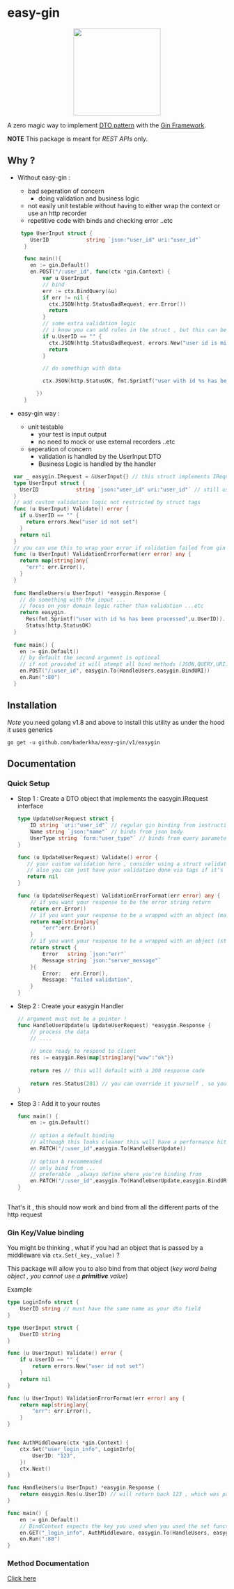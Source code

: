 # easy-gin

<p align="center"> <img src="./logo/logo.png" width="200px" height="200px"/> </p>

A zero magic way to implement [DTO pattern](https://www.okta.com/identity-101/dto/) with the [Gin Framework](https://github.com/gin-gonic/gin). 

**NOTE**
This package is meant for *REST APIs* only.

## Why ?
- Without easy-gin : 
	- bad seperation of concern 
		- doing validation and business logic
	- not easily unit testable without having to either wrap the context or use an http recorder
	- repetitive code with binds and checking error ..etc
	

  ```go
   type UserInput struct {
      UserID            string `json:"user_id" uri:"user_id"`
    }

    func main(){
      en := gin.Default()
      en.POST("/:user_id", func(ctx *gin.Context) {
          var u UserInput
          // bind
          err := ctx.BindQuery(&u)
          if err != nil {
            ctx.JSON(http.StatusBadRequest, err.Error())
            return
          }
          // some extra validation logic
          // i know you can add rules in the struct , but this can be replaced with a validation from db ...etc
          if u.UserID == "" {
            ctx.JSON(http.StatusBadRequest, errors.New("user id is missing"))
            return
          }

          // do somethign with data

          ctx.JSON(http.StatusOK, fmt.Sprintf("user with id %s has been processed", u.UserID))

	    })
    }
  ```
 - easy-gin way : 
 	- unit testable
 		- your test is input output 
 		- no need to mock or use external recorders ..etc 
 	- seperation of concern 
 		- validation is handled by the UserInput DTO
 		- Business Logic is handled by the handler  


  ``` go
    var _ easygin.IRequest = &UserInput{} // this struct implements IRequest 
    type UserInput struct {
      UserID            string `json:"user_id" uri:"user_id"` // still use the bind methods from gin !
    }
    // add custom validation logic not restricted by struct tags
    func (u UserInput) Validate() error {
      if u.UserID == "" {
        return errors.New("user id not set")
      }
      return nil
    }
    // you can use this to wrap your error if validation failed from gin or your custom validation
    func (u UserInput) ValidationErrorFormat(err error) any {
      return map[string]any{
        "err": err.Error(),
      }
    }
    
    func HandleUsers(u UserInput) *easygin.Response {
      // do something with the input ...
      // focus on your domain logic rather than validation ...etc
      return easygin.
        Res(fmt.Sprintf("user with id %s has been processed",u.UserID)).
        Status(http.StatusOK)
    }
    
    func main() {
      en := gin.Default()
      // by default the second argument is optional 
      // if not provided it will atempt all bind methods (JSON,QUERY,URI) (this will incur a performance hit)
      en.POST("/:user_id", easygin.To(HandleUsers,easygin.BindURI)) 
      en.Run(":80")
    }
  ```
 
## Installation 
*Note* you need golang v1.8 and above to install this utility as under the hood it uses generics
```
go get -u github.com/baderkha/easy-gin/v1/easygin
```

## Documentation

### Quick Setup

- Step 1 : Create a DTO object that implements the easygin.IRequest interface 

	```go 
	type UpdateUserRequest struct {
		ID string `uri:"user_id"` // regular gin binding from instructions
		Name string `json:"name"` // binds from json body
		UserType string `form:"user_type"` // binds from query parameter
	}
	
	func (u UpdateUserRequest) Validate() error {
	   // your custom validation here , consider using a struct validator like [go-validator](https://github.com/go-playground/validator)
	   // also you can just have your validation done via tags if it's simple stuff and just return nil here
	   return nil
	}
	
	func (u UpdateUserRequest) ValidationErrorFormat(err error) any {
		// if you want your response to be the error string return
		return err.Error()
		// if you want your response to be a wrapped with an object (map option)
		return map[string]any{
			"err":err.Error()
		}
		// if you want your response to be a wrapped with an object (struct option)
		return struct {
			Error   string `json:"err"`
			Message string `json:"server_message"`
		}{
			Error:   err.Error(),
			Message: "failed validation",
		}
	}
	```
- Step 2 : Create your easygin Handler
	``` go
	// argument must not be a pointer !
	func HandleUserUpdate(u UpdateUserRequest) *easygin.Response {
		// process the data 
		// ....
		
		// once ready to respond to client
		res := easygin.Res(map[string]any{"wow":"ok"})
		
		return res // this will default with a 200 response code 
		
		return res.Status(201) // you can override it yourself , so you can use this to handle errors 
	}
	```
- Step 3 : Add it to your routes
	``` go
	func main() {
		en := gin.Default()
		
		// option a default binding
		// although this looks cleaner this will have a performance hit if you do not need to bind from everything else
		en.PATCH("/:user_id",easygin.To(HandleUserUpdate)) 
		
		// option b recommended
		// only bind from ...
		// preferable  ,always define where you're binding from
		en.PATCH("/:user_id",easygin.To(HandleUserUpdate,easygin.BindURI,easygin.BindJSON,easygin.BindQuery))
	}
		
	```

That's it , this should now work and bind from all the different parts of the http request

### Gin Key/Value binding

You might be thinking , what if you had an object that is passed by a middleware via `ctx.Set(_key,_value)` ? 

This package will allow you to also bind from that object (*key word being object , you cannot use a **primitive** value*)

Example

```go
type LoginInfo struct {
	UserID string // must have the same name as your dto field
}

type UserInput struct {
	UserID string
}

func (u UserInput) Validate() error {
	if u.UserID == "" {
		return errors.New("user id not set")
	}
	return nil
}

func (u UserInput) ValidationErrorFormat(err error) any {
	return map[string]any{
		"err": err.Error(),
	}
}


func AuthMiddleware(ctx *gin.Context) {
	ctx.Set("user_login_info", LoginInfo{
		UserID: "123",
	})
	ctx.Next()
}

func HandleUsers(u UserInput) *easygin.Response {
	return easygin.Res(u.UserID) // will return back 123 , which was passed from the auth middlewar 
}

func main() {
	en := gin.Default()
	// BindContext expects the key you used when you used the set function 
	en.GET("_login_info", AuthMiddleware, easygin.To(HandleUsers, easygin.BindContext("user_login_info"))) 
	en.Run(":80")
}

```

### Method Documentation

[Click here](https://pkg.go.dev/github.com/baderkha/easy-gin/v1/easygin)


